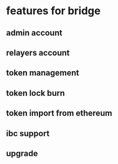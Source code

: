 # features for bridge 

## admin account

## relayers account

## token management 

## token lock burn

## token import from ethereum

## ibc support 

## upgrade 

## 